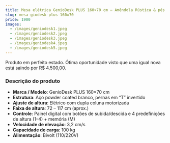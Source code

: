 ```yaml
---
title: Mesa elétrica GenioDesk PLUS 160×70 cm – Amêndola Rústica & pés brancos
slug: mesa-giodesk-plus-160x70
price: 1900
images:
  - /images/geniodesk1.jpeg
  - /images/geniodesk2.jpeg
  - /images/geniodesk3.jpeg
  - /images/geniodesk4.jpeg
  - /images/geniodesk5.jpeg
---
```


Produto em perfeito estado. Ótima oportunidade visto que uma igual nova está saindo por R$ 4.500,00.

### Descrição do produto

- **Marca / Modelo**: GenioDesk PLUS 160×70 cm
- **Estrutura**: Aço powder coated branco, pernas em “T” invertido
- **Ajuste de altura**: Elétrico com dupla coluna motorizada
- **Faixa de altura**: 72 – 117 cm (aprox.)
- **Controle**: Painel digital com botões de subida/descida e 4 predefinições de altura (1–4) + memória (M)
- **Velocidade de elevação**: 3,2 cm/s
- **Capacidade de carga**: 100 kg
- **Alimentação**: Bivolt (110/220V)
